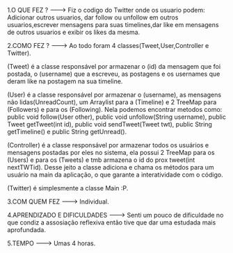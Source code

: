 1.O QUE FEZ ? ---> Fiz o codigo do Twitter onde os usuario podem: Adicionar outros usuarios, dar follow ou unfollow em outros usuarios,escrever mensagens para suas timelines,dar like em mensagens de outros usuarios e exibir os likes da mesma.

2.COMO FEZ ? ---> Ao todo foram 4 classes(Tweet,User,Controller e Twitter).

(Tweet) é a classe responsável por armazenar o (id) da mensagem que foi postada, o (username) que a escreveu, as postagens e os usernames que deram like na postagem na sua timeline.


(User)  é a classe responsável por armazenar o (username), as mensagens não lidas(UnreadCount), um Arraylist para a (Timeline) e 2 TreeMap para (Followers) e para os (Following).
Nela podemos encontrar metodos como:
public void follow(User other), public void unfollow(String username), public Tweet getTweet(int id), public void sendTweet(Tweet twt), public String getTimeline() e public String getUnread().


(Controller) é a classe responsável por armazenar todos os usuários e mensagens postadas por eles no sistema, ela possui 2 TreeMap para os (Users) e para os (Tweets) e tmb armazena o id do prox tweet(int nextTWTid). Desse jeito a classe adiciona e chama os métodos para um usuário na main da aplicação, o que garante a interatividade com o código. 


(Twitter) é simplesmente a classe Main :P.

3.COM QUEM FEZ ---> Individual.

4.APRENDIZADO E DIFICULDADES ---> Senti um pouco de dificuldade no que condiz a assosiação reflexiva então tive que dar uma estudada mais aprofundada. 

5.TEMPO ---> Umas 4 horas. 
